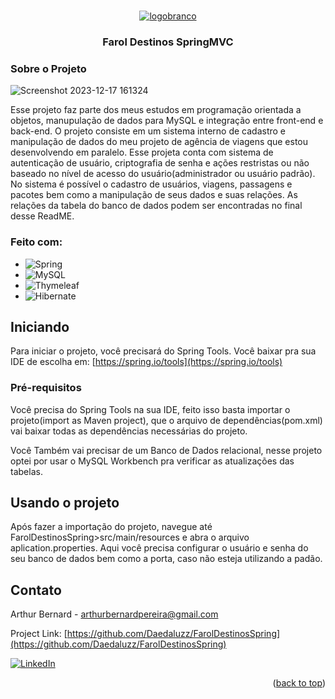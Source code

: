 <br/>
<div align="center">
  <a href="https://github.com/Daedaluzz/FarolDestinosSpring">

![logobranco](https://github.com/Daedaluzz/FarolDestinosSpring/assets/140291514/a31cd0e5-21ad-44f7-9f10-36a38010f585)

 </a>

<h3 align="center">Farol Destinos SpringMVC</h3>
</div>

### Sobre o Projeto

![Screenshot 2023-12-17 161324](https://github.com/Daedaluzz/FarolDestinosSpring/assets/140291514/95be57f0-88e4-47a5-af9d-ef95b8646751)


Esse projeto faz parte dos meus estudos em programação orientada a objetos, manupulação de dados para MySQL e integração entre front-end e back-end.
O projeto consiste em um sistema interno de cadastro e manipulação de dados do meu projeto de agência de viagens que estou desenvolvendo em paralelo. Esse projeta conta com sistema de autenticação de usuário, criptografia de senha e ações restristas ou não baseado no nível de acesso do usuário(administrador ou usuário padrão).
No sistema é possível o cadastro de usuários, viagens, passagens e pacotes bem como a manipulação de seus dados e suas relações. As relações da tabela do banco de dados podem ser encontradas no final desse ReadME.
 

### Feito com:

* ![Spring](https://img.shields.io/badge/spring-%236DB33F.svg?style=for-the-badge&logo=spring&logoColor=white)
* ![MySQL](https://img.shields.io/badge/mysql-%2300f.svg?style=for-the-badge&logo=mysql&logoColor=white)
* ![Thymeleaf](https://img.shields.io/badge/Thymeleaf-%23005C0F.svg?style=for-the-badge&logo=Thymeleaf&logoColor=white)
* ![Hibernate](https://img.shields.io/badge/Hibernate-59666C?style=for-the-badge&logo=Hibernate&logoColor=white)

## Iniciando

Para iniciar o projeto, você precisará do Spring Tools. Você baixar pra sua IDE de escolha em: [https://spring.io/tools](https://spring.io/tools)

### Pré-requisitos

Você precisa do Spring Tools na sua IDE, feito isso basta importar o projeto(import as Maven project), que o arquivo de dependências(pom.xml) vai baixar todas as dependências necessárias do projeto.

Você Também vai precisar de um Banco de Dados relacional, nesse projeto optei por usar o MySQL Workbench pra verificar as atualizações das tabelas.

## Usando o projeto

Após fazer a importação do projeto, navegue até FarolDestinosSpring>src/main/resources e abra o arquivo aplication.properties. Aqui você precisa configurar o usuário e senha do seu banco de dados bem como a porta, caso não esteja utilizando a padão.

## Contato

Arthur Bernard - arthurbernardpereira@gmail.com

Project Link: [https://github.com/Daedaluzz/FarolDestinosSpring](https://github.com/Daedaluzz/FarolDestinosSpring)

<a href="https://www.linkedin.com/in/ber-arthur/">![LinkedIn](https://img.shields.io/badge/linkedin-%230077B5.svg?style=for-the-badge&logo=linkedin&logoColor=white)
</a>
<p align="right">(<a href="#readme-top">back to top</a>)</p>
